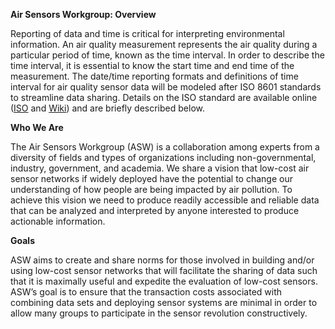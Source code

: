 <b>Air Sensors Workgroup: Overview</b>

Reporting of data and time is critical for interpreting environmental information. An air quality measurement represents the air quality during a particular period of time, known as the time interval. In order to describe the time interval, it is essential to know the start time and end time of the measurement. The date/time reporting formats and definitions of time interval for air quality sensor data will be modeled after ISO 8601 standards to streamline data sharing. Details on the ISO standard are available online (<a href="http://www.iso.org/iso/home/standards/iso8601.htm">ISO</a> and <a href="https://en.wikipedia.org/wiki/ISO_8601"> Wiki</a>) and are briefly described below. 

<b>Who We Are</b>

The Air Sensors Workgroup (ASW) is a collaboration among experts from a diversity of fields and types of organizations including non-governmental, industry, government, and academia.  We share a vision that low-cost air sensor networks if widely deployed have the potential to change our understanding of how people are being impacted by air pollution.  To achieve this vision we need to produce readily accessible and reliable data that can be analyzed and interpreted by anyone interested to produce actionable information.

<b>Goals</b>

ASW aims to create and share norms for those involved in building and/or using low-cost sensor networks that will facilitate the sharing of data such that it is maximally useful and expedite the evaluation of low-cost sensors.  ASW’s goal is to ensure that the transaction costs associated with combining data sets and deploying sensor systems are minimal in order to allow many groups to participate in the sensor revolution constructively.

